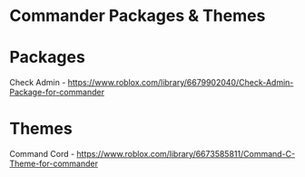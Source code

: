 # Commander Packages & Themes
# Packages

Check Admin - https://www.roblox.com/library/6679902040/Check-Admin-Package-for-commander

# Themes

Command Cord - https://www.roblox.com/library/6673585811/Command-C-Theme-for-commander
